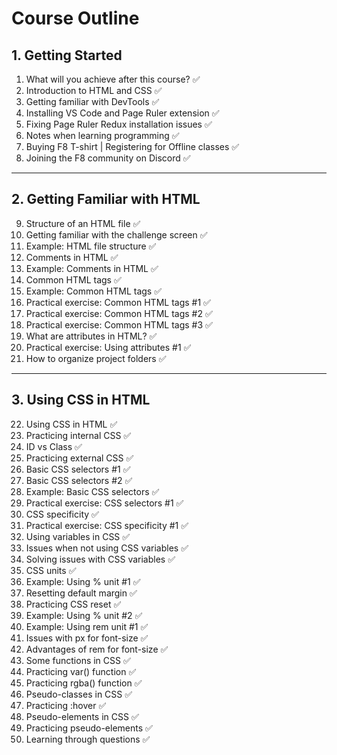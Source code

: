# Course Outline

## 1. Getting Started
1. What will you achieve after this course? ✅  
2. Introduction to HTML and CSS ✅  
3. Getting familiar with DevTools ✅  
4. Installing VS Code and Page Ruler extension ✅  
5. Fixing Page Ruler Redux installation issues ✅  
6. Notes when learning programming ✅  
7. Buying F8 T-shirt | Registering for Offline classes ✅  
8. Joining the F8 community on Discord ✅  

---

## 2. Getting Familiar with HTML
9. Structure of an HTML file ✅  
10. Getting familiar with the challenge screen ✅  
11. Example: HTML file structure ✅  
12. Comments in HTML ✅  
13. Example: Comments in HTML ✅  
14. Common HTML tags ✅  
15. Example: Common HTML tags ✅  
16. Practical exercise: Common HTML tags #1 ✅  
17. Practical exercise: Common HTML tags #2 ✅  
18. Practical exercise: Common HTML tags #3 ✅  
19. What are attributes in HTML? ✅  
20. Practical exercise: Using attributes #1 ✅  
21. How to organize project folders ✅  

---

## 3. Using CSS in HTML
22. Using CSS in HTML ✅  
23. Practicing internal CSS ✅  
24. ID vs Class ✅  
25. Practicing external CSS ✅  
26. Basic CSS selectors #1 ✅  
27. Basic CSS selectors #2 ✅  
28. Example: Basic CSS selectors ✅  
29. Practical exercise: CSS selectors #1 ✅  
30. CSS specificity ✅  
31. Practical exercise: CSS specificity #1 ✅  
32. Using variables in CSS ✅  
33. Issues when not using CSS variables ✅  
34. Solving issues with CSS variables ✅  
35. CSS units ✅  
36. Example: Using % unit #1 ✅  
37. Resetting default margin ✅  
38. Practicing CSS reset ✅  
39. Example: Using % unit #2 ✅  
40. Example: Using rem unit #1 ✅  
41. Issues with px for font-size ✅  
42. Advantages of rem for font-size ✅  
43. Some functions in CSS ✅  
44. Practicing var() function ✅  
45. Practicing rgba() function ✅  
46. Pseudo-classes in CSS ✅  
47. Practicing :hover ✅  
48. Pseudo-elements in CSS ✅  
49. Practicing pseudo-elements ✅  
50. Learning through questions ✅
